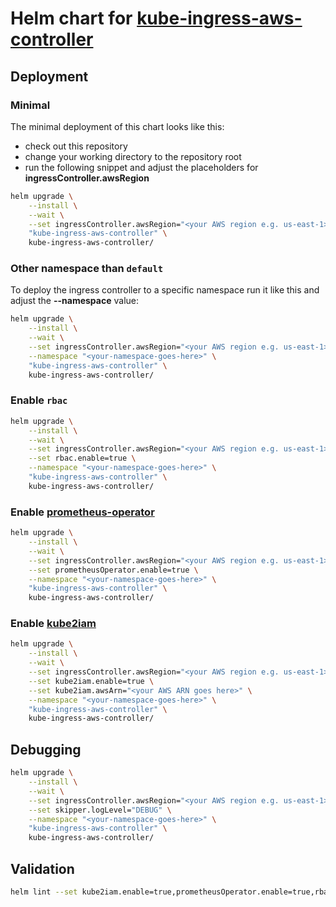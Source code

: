 # Helm chart for [kube-ingress-aws-controller](https://github.com/zalando-incubator/kube-ingress-aws-controller)

## Deployment

### Minimal

The minimal deployment of this chart looks like this:

* check out this repository
* change your working directory to the repository root
* run the following snippet and adjust the placeholders for **ingressController.awsRegion**

```bash
helm upgrade \
    --install \
    --wait \
    --set ingressController.awsRegion="<your AWS region e.g. us-east-1>" \
    "kube-ingress-aws-controller" \
    kube-ingress-aws-controller/
```

### Other namespace than `default`

To deploy the ingress controller to a specific namespace run it like this and adjust the **--namespace** value:

```bash
helm upgrade \
    --install \
    --wait \
    --set ingressController.awsRegion="<your AWS region e.g. us-east-1>" \
    --namespace "<your-namespace-goes-here>" \
    "kube-ingress-aws-controller" \
    kube-ingress-aws-controller/
```

### Enable `rbac`

```bash
helm upgrade \
    --install \
    --wait \
    --set ingressController.awsRegion="<your AWS region e.g. us-east-1>" \
    --set rbac.enable=true \
    --namespace "<your-namespace-goes-here>" \
    "kube-ingress-aws-controller" \
    kube-ingress-aws-controller/
```

### Enable [prometheus-operator](https://github.com/coreos/prometheus-operator)

```bash
helm upgrade \
    --install \
    --wait \
    --set ingressController.awsRegion="<your AWS region e.g. us-east-1>" \
    --set prometheusOperator.enable=true \
    --namespace "<your-namespace-goes-here>" \
    "kube-ingress-aws-controller" \
    kube-ingress-aws-controller/
```

### Enable [kube2iam](https://github.com/jtblin/kube2iam)

```bash
helm upgrade \
    --install \
    --wait \
    --set ingressController.awsRegion="<your AWS region e.g. us-east-1>" \
    --set kube2iam.enable=true \
    --set kube2iam.awsArn="<your AWS ARN goes here>" \
    --namespace "<your-namespace-goes-here>" \
    "kube-ingress-aws-controller" \
    kube-ingress-aws-controller/
```

## Debugging

```bash
helm upgrade \
    --install \
    --wait \
    --set ingressController.awsRegion="<your AWS region e.g. us-east-1>" \
    --set skipper.logLevel="DEBUG" \
    --namespace "<your-namespace-goes-here>" \
    "kube-ingress-aws-controller" \
    kube-ingress-aws-controller/
```

## Validation

```bash
helm lint --set kube2iam.enable=true,prometheusOperator.enable=true,rbac.enable=true kube-ingress-aws-controller/
```